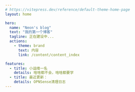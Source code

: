 ```yaml
---
# https://vitepress.dev/reference/default-theme-home-page
layout: home

hero:
  name: "Neon's blog"
  text: "我的第一个博客"
  tagline: 正在建设中...
  actions:
    - theme: brand
      text: 内容
      link: /content/content_index

features:
  - title: 小运维一名
    details: 啥啥都不会，啥啥都要学
  - title: 最近更新：
    details: OPNSense清理日志
---
```


